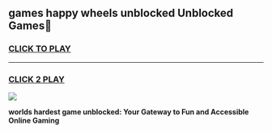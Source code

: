 
## games happy wheels unblocked Unblocked Games👋
<h3>
<a href="https://premium.freeplayer.one?title=games_happy_wheels_unblocked&ref=16F">CLICK TO PLAY</a></h3>
<hr>

<h3>
<a href="https://premium.freeplayer.one?title=games_happy_wheels_unblocked&ref=16F">CLICK 2 PLAY</a>
  
</h3>

<a href="https://premium.freeplayer.one?title=games_happy_wheels_unblocked&ref=16F/"><img src="https://clearcache.store/games.png"></a>


**worlds hardest game unblocked: Your Gateway to Fun and Accessible Online Gaming**
